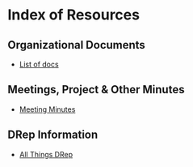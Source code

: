# Index of Resources

## Organizational Documents
- [List of docs](https://github.com/DRep-Collective/Landing/blob/main/org-docs/index.md)

## Meetings, Project & Other Minutes
- [Meeting Minutes](meeting-minutes.md)

## DRep Information
- [All Things DRep](all-things-drep.md)


